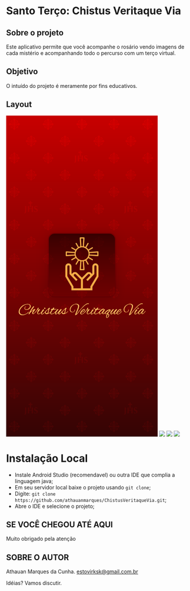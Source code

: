 #  Santo Terço: Chistus Veritaque Via

## Sobre o projeto

Este aplicativo permite que você acompanhe o rosário vendo imagens de cada mistério e acompanhando todo o percurso com um terço virtual.

## Objetivo

O intuído do projeto é meramente por fins educativos.

## Layout

![](https://github.com/athauanmarques/ChistusVeritaqueVia/blob/master/.github/Layout/Splash%20Screen.png) ![](https://github.com/athauanmarques/ChistusVeritaqueVia/blob/master/.github/Layout/Ter%C3%A7o.png) 
![](https://github.com/athauanmarques/ChistusVeritaqueVia/blob/master/.github/Layout/Misterio%20%E2%80%93%201.png) ![](https://github.com/athauanmarques/ChistusVeritaqueVia/blob/master/.github/Layout/Oferecimento%20%E2%80%93%201.png) 

# Instalação Local

- Instale Android Studio (recomendavel) ou outra IDE que complia a linguagem java;
- Em seu servidor local baixe o projeto usando `git clone`;
- Digite: `git clone https://github.com/athauanmarques/ChistusVeritaqueVia.git`;
- Abre o IDE e selecione o projeto;

##  SE VOCÊ CHEGOU ATÉ AQUI
Muito obrigado pela atenção

## SOBRE O AUTOR
Athauan Marques da Cunha.
estovirksk@gmail.com.br

Idéias? Vamos discutir.
